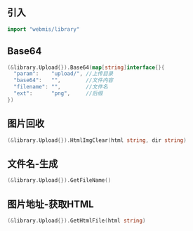 ## 引入
```go
import "webmis/library"
```

## Base64
```go
(&library.Upload{}).Base64(map[string]interface{}{
  "param":    "upload/", //上传目录
  "base64":   "",        //文件内容
  "filename": "",        //文件名
  "ext":      "png",     //后缀
})
```

## 图片回收
```go
(&library.Upload{}).HtmlImgClear(html string, dir string)
```

## 文件名-生成
```go
(&library.Upload{}).GetFileName()
```

## 图片地址-获取HTML
```go
(&library.Upload{}).GetHtmlFile(html string)
```
